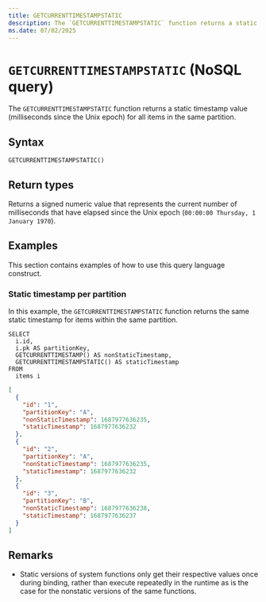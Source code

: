 ```yaml
---
title: GETCURRENTTIMESTAMPSTATIC
description: The `GETCURRENTTIMESTAMPSTATIC` function returns a static timestamp value (milliseconds since the Unix epoch) for all items in the same partition.
ms.date: 07/02/2025
---
```


# `GETCURRENTTIMESTAMPSTATIC` (NoSQL query)

The `GETCURRENTTIMESTAMPSTATIC` function returns a static timestamp value (milliseconds since the Unix epoch) for all items in the same partition.

## Syntax

```nosql
GETCURRENTTIMESTAMPSTATIC()
```

## Return types

Returns a signed numeric value that represents the current number of milliseconds that have elapsed since the Unix epoch (`00:00:00 Thursday, 1 January 1970`).

## Examples

This section contains examples of how to use this query language construct.

### Static timestamp per partition

In this example, the `GETCURRENTTIMESTAMPSTATIC` function returns the same static timestamp for items within the same partition.

```nosql
SELECT
  i.id,
  i.pk AS partitionKey,
  GETCURRENTTIMESTAMP() AS nonStaticTimestamp,
  GETCURRENTTIMESTAMPSTATIC() AS staticTimestamp
FROM
  items i
```

```json
[
  {
    "id": "1",
    "partitionKey": "A",
    "nonStaticTimestamp": 1687977636235,
    "staticTimestamp": 1687977636232
  },
  {
    "id": "2",
    "partitionKey": "A",
    "nonStaticTimestamp": 1687977636235,
    "staticTimestamp": 1687977636232
  },
  {
    "id": "3",
    "partitionKey": "B",
    "nonStaticTimestamp": 1687977636238,
    "staticTimestamp": 1687977636237
  }
]
```

## Remarks

- Static versions of system functions only get their respective values once during binding, rather than execute repeatedly in the runtime as is the case for the nonstatic versions of the same functions.

